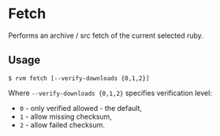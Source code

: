 # Fetch

Performs an archive / src fetch of the current selected ruby.

## Usage

    $ rvm fetch [--verify-downloads {0,1,2}]

Where `--verify-downloads {0,1,2}` specifies verification level:

- `0` - only verified allowed - the default,
- `1` - allow missing checksum,
- `2` - allow failed checksum.
